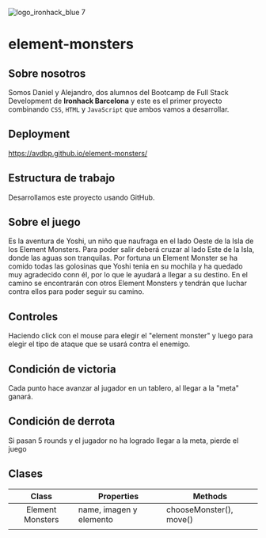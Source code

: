 ![logo_ironhack_blue 7](https://user-images.githubusercontent.com/23629340/40541063-a07a0a8a-601a-11e8-91b5-2f13e4e6b441.png)


# element-monsters

## Sobre nosotros
Somos Daniel y Alejandro, dos alumnos del Bootcamp de Full Stack Development de **Ironhack Barcelona** y este es el primer proyecto combinando `CSS`, `HTML` y `JavaScript` que ambos vamos a desarrollar.




## Deployment


https://avdbp.github.io/element-monsters/

## Estructura de trabajo


Desarrollamos este proyecto usando GitHub.


## Sobre el juego

Es la aventura de Yoshi, un niño que naufraga en el lado Oeste de la Isla de los Element Monsters. Para poder salir deberá cruzar al lado Este de la Isla, donde las aguas son tranquilas. Por fortuna un Element Monster se ha comido todas las golosinas que Yoshi tenia en su mochila y ha quedado muy agradecido conn él, por lo que le ayudará a llegar a su destino. En el camino se encontrarán con otros Element Monsters y tendrán que luchar contra ellos para poder seguir su camino.


## Controles


Haciendo click con el mouse para elegir el "element monster" y luego para elegir el tipo de ataque que se usará contra el enemigo.


## Condición de victoria


Cada punto hace avanzar al jugador en un tablero, al llegar a la "meta" ganará.


## Condición de derrota


Si pasan 5 rounds y el jugador no ha logrado llegar a la meta, pierde el juego

## Clases


|   Class   | Properties                                                            | Methods                                          |
| :-------: | --------------------------------------------------------------------- | ------------------------------------------------ |
|  Element Monsters  | name, imagen y elemento                                                            | chooseMonster(), move()                          |
|                                    |                              |





